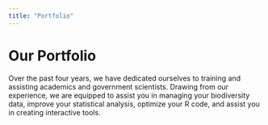 ```yaml
---
title: "Portfolio"
---
```


# Our Portfolio

Over the past four years, we have dedicated ourselves to training and assisting academics and government scientists. Drawing from our experience, we are equipped to assist you in managing your biodiversity data, improve your statistical analysis, optimize your R code, and assist you in creating interactive tools.